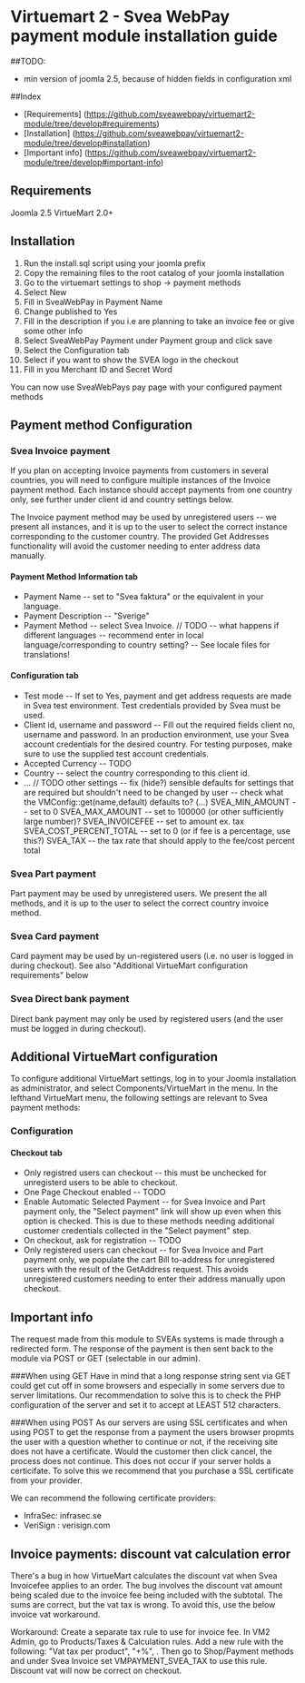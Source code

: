 # Virtuemart 2 - Svea WebPay payment module installation guide

##TODO:
- min version of joomla 2.5, because of hidden fields in configuration xml


##Index
* [Requirements] (https://github.com/sveawebpay/virtuemart2-module/tree/develop#requirements)
* [Installation] (https://github.com/sveawebpay/virtuemart2-module/tree/develop#installation)
* [Important info] (https://github.com/sveawebpay/virtuemart2-module/tree/develop#important-info)


## Requirements
Joomla 2.5
VirtueMart 2.0+

## Installation
1.  Run the install.sql script using your joomla prefix
2.  Copy the remaining files to the root catalog of your joomla installation
3.  Go to the virtuemart settings to shop -> payment methods
4.  Select New
5.  Fill in SveaWebPay in Payment Name
6.  Change published to Yes
7.  Fill in the description if you i.e are planning to take an invoice fee or give some other info
8.  Select SveaWebPay Payment under Payment group and click save
9.  Select the Configuration tab
10. Select if you want to show the SVEA logo in the checkout
11. Fill in you Merchant ID and Secret Word

You can now use SveaWebPays pay page with your configured payment methods

## Payment method Configuration

### Svea Invoice payment
If you plan on accepting Invoice payments from customers in several countries, you will need to configure multiple instances of the Invoice payment method. Each instance should accept payments from one country only, see further under client id and country settings below.

The Invoice payment method may be used by unregistered users -- we present all instances, and it is up to the user to select the correct instance corresponding to the customer country. The provided Get Addresses functionality will avoid the customer needing to enter address data manually.

#### Payment Method Information tab
* Payment Name -- set to "Svea faktura" or the equivalent in your language. 
* Payment Description -- "Sverige"
* Payment Method -- select Svea Invoice.
// TODO -- what happens if different languages -- recommend enter in local language/corresponding to country setting? -- See locale files for translations!

#### Configuration tab
* Test mode -- If set to Yes, payment and get address requests are made in Svea test environment. Test credentials provided by Svea must be used.
* Client id, username and password -- Fill out the required fields client no, username and password. In an production environment, use your Svea account credentials for the desired country. For testing purposes, make sure to use the supplied test account credentials. 
* Accepted Currency -- TODO
* Country -- select the country corresponding to this client id.
* ... 
// TODO other settings -- fix (hide?) sensible defaults for settings that are required but shouldn't need to be changed by user 
-- check what the VMConfig::get(name,default) defaults to?
(...)
SVEA_MIN_AMOUNT -- set to 0
SVEA_MAX_AMOUNT -- set to 100000 (or other sufficiently large number)?
SVEA_INVOICEFEE -- set to amount ex. tax
SVEA_COST_PERCENT_TOTAL -- set to 0 (or if fee is a percentage, use this?)
SVEA_TAX -- the tax rate that should apply to the fee/cost percent total

### Svea Part payment
Part payment may be used by unregistered users. We present the all methods, and it is up to the user to select the correct country invoice method. 

### Svea Card payment
Card payment may be used by un-registered users (i.e. no user is logged in during checkout). See also "Additional VirtueMart configuration requirements" below

### Svea Direct bank payment
Direct bank payment may only be used by registered users (and the user must be logged in during checkout).

## Additional VirtueMart configuration

To configure additional VirtueMart settings, log in to your Joomla installation as administrator, and select Components/VirtueMart in the menu. 
In the lefthand VirtueMart menu, the following settings are relevant to Svea payment methods:

### Configuration
#### Checkout tab
* Only registred users can checkout -- this must be unchecked for unregisterd users to be able to checkout.
* One Page Checkout enabled -- TODO
* Enable Automatic Selected Payment -- for Svea Invoice and Part payment only, the "Select payment" link will show up even when this option is checked. This is due to these methods needing additional customer credentials collected in the "Select payment" step.
* On checkout, ask for registration -- TODO
* Only registered users can checkout -- for Svea Invoice and Part payment only, we populate the cart Bill to-address for unregistered users with the result of the GetAddress request. This avoids unregistered customers needing to enter their address manually upon checkout.


## Important info
The request made from this module to SVEAs systems is made through a redirected form. 
The response of the payment is then sent back to the module via POST or GET (selectable in our admin).





###When using GET
Have in mind that a long response string sent via GET could get cut off in some browsers and especially in some servers due to server limitations. 
Our recommendation to solve this is to check the PHP configuration of the server and set it to accept at LEAST 512 characters.


###When using POST
As our servers are using SSL certificates and when using POST to get the response from a payment the users browser propmts the user with a question whether to continue or not, if the receiving site does not have a certificate.
Would the customer then click cancel, the process does not continue.  This does not occur if your server holds a certicifate. To solve this we recommend that you purchase a SSL certificate from your provider.

We can recommend the following certificate providers:
* InfraSec:  infrasec.se
* VeriSign : verisign.com


## Invoice payments: discount vat calculation error 
There's a bug in how VirtueMart calculates the discount vat when Svea Invoicefee applies to an order. The bug involves the discount vat amount being scaled due to the invoice fee being included with the subtotal. The sums are correct, but the vat tax is wrong. To avoid this, use the below invoice vat workaround.

Workaround: Create a separate tax rule to use for invoice fee. In VM2 Admin, go to Products/Taxes & Calculation rules. Add a new rule with the following:
"Vat tax per product", "+%", <your vat rate>. Then go to Shop/Payment methods and under Svea Invoice set VMPAYMENT_SVEA_TAX to use this rule. Discount vat
will now be correct on checkout.


